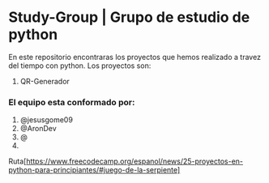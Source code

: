 # Study-Group | Grupo de estudio de python

En este repositorio encontraras los proyectos que hemos realizado a travez del tiempo con python.
Los proyectos son:
1. QR-Generador

### El equipo esta conformado por:
1. @jesusgome09
2. @AronDev
3. @
4. 


   Ruta[https://www.freecodecamp.org/espanol/news/25-proyectos-en-python-para-principiantes/#juego-de-la-serpiente]

